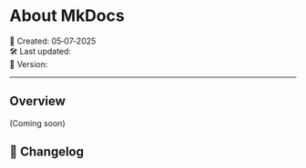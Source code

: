 # About MkDocs
📅 Created: 05‑07‑2025  
🛠️ Last updated:   
🔖 Version: 

---

## Overview

(Coming soon)


## 📜 Changelog





